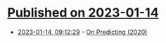 # [Published on 2023-01-14](index.md)

* [2023-01-14, 09:12:29](https://news.ycombinator.com/item?id=34378673) - [On Predicting (2020)](https://quod.lib.umich.edu/e/ergo/12405314.0007.011/--on-predicting?rgn=main;view=fulltext)
